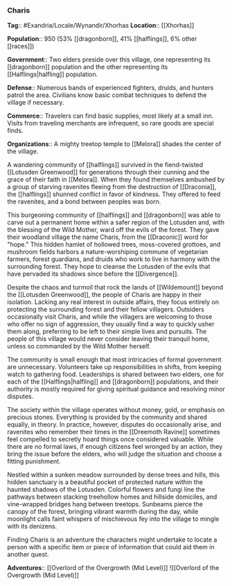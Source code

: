 ### Charis
**Tag**:: #Exandria/Locale/Wynandir/Xhorhas
**Location**:: [[Xhorhas]]

**Population**:: 950 (53% [[dragonborn]], 41% [[halflings]], 6% other [[races]])

**Government**:: Two elders preside over this village, one representing its [[dragonborn]] population and the other representing its [[Halflings|halfling]] population.

**Defense**:: Numerous bands of experienced fighters, druids, and hunters patrol the area. Civilians know basic combat techniques to defend the village if necessary.

**Commerce**:: Travelers can find basic supplies, most likely at a small inn. Visits from traveling merchants are infrequent, so rare goods are special finds.

**Organizations**:: A mighty treetop temple to [[Melora]] shades the center of the village.

A wandering community of [[halflings]] survived in the fiend-twisted [[Lotusden Greenwood]] for generations through their cunning and the grace of their faith in [[Melora]]. When they found themselves ambushed by a group of starving ravenites fleeing from the destruction of [[Draconia]], the [[halflings]] shunned conflict in favor of kindness. They offered to feed the ravenites, and a bond between peoples was born.

This burgeoning community of [[halflings]] and [[dragonborn]] was able to carve out a permanent home within a safer region of the Lotusden and, with the blessing of the Wild Mother, ward off the evils of the forest. They gave their woodland village the name Charis, from the [[Draconic]] word for "hope." This hidden hamlet of hollowed trees, moss-covered grottoes, and mushroom fields harbors a nature-worshiping commune of vegetarian farmers, forest guardians, and druids who work to live in harmony with the surrounding forest. They hope to cleanse the Lotusden of the evils that have pervaded its shadows since before the [[Divergence]].

Despite the chaos and turmoil that rock the lands of [[Wildemount]] beyond the [[Lotusden Greenwood]], the people of Charis are happy in their isolation. Lacking any real interest in outside affairs, they focus entirely on protecting the surrounding forest and their fellow villagers. Outsiders occasionally visit Charis, and while the villagers are welcoming to those who offer no sign of aggression, they usually find a way to quickly usher them along, preferring to be left to their simple lives and pursuits. The people of this village would never consider leaving their tranquil home, unless so commanded by the Wild Mother herself.

The community is small enough that most intricacies of formal government are unnecessary. Volunteers take up responsibilities in shifts, from keeping watch to gathering food. Leaderships is shared between two elders, one for each of the [[Halflings|halfling]] and [[dragonborn]] populations, and their authority is mostly required for giving spiritual guidance and resolving minor disputes.

The society within the village operates without money, gold, or emphasis on precious stones. Everything is provided by the community and shared equally, in theory. In practice, however, disputes do occasionally arise, and ravenites who remember their times in the [[Dreemoth Ravine]] sometimes feel compelled to secretly hoard things once considered valuable. While there are no formal laws, if enough citizens feel wronged by an action, they bring the issue before the elders, who will judge the situation and choose a fitting punishment.

Nestled within a sunken meadow surrounded by dense trees and hills, this hidden sanctuary is a beautiful pocket of protected nature within the haunted shadows of the Lotusden. Colorful flowers and fungi line the pathways between stacking treehollow homes and hillside domiciles, and vine-wrapped bridges hang between treetops. Sunbeams pierce the canopy of the forest, bringing vibrant warmth during the day, while moonlight calls faint whispers of mischievous fey into the village to mingle with its denizens.

Finding Charis is an adventure the characters might undertake to locate a person with a specific item or piece of information that could aid them in another quest.

**Adventures**:: [[Overlord of the Overgrowth (Mid Level)]]
![[Overlord of the Overgrowth (Mid Level)]]